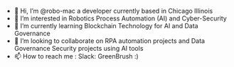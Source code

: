 - 👋 Hi, I’m @robo-mac a developer currently based in Chicago Illinois
- 👀 I’m interested in Robotics Process Automation (AI) and Cyber-Security
- 🌱 I’m currently learning Blockchain Technology for AI and Data Governance
- 💞️ I’m looking to collaborate on RPA automation projects and Data Governance Security projects using AI tools
- 📫 How to reach me : Slack: GreenBrush :)

<!---
robo-mac/robo-mac is a ✨ special ✨ repository because its `README.md` (this file) appears on your GitHub profile.
You can click the Preview link to take a look at your changes.
--->
